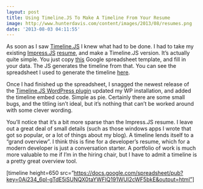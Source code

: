 ```yaml
---
layout: post
title: Using Timeline.JS To Make A Timeline From Your Resume
image: http://www.hunterdavis.com/content/images/2013/08/resumes.png
date: '2013-08-03 04:11:55'
---
```



As soon as I saw [Timeline.JS](http://timeline.verite.co/) I knew what had to be done. I had to take my existing [Impress.JS](http://bartaz.github.io/impress.js/) [resume](http://www.hunterdavis.com/resume/), and make a Timeline.JS version. It’s actually quite simple. You just copy [this](https://drive.google.com/previewtemplate?id=0AppSVxABhnltdEhzQjQ4MlpOaldjTmZLclQxQWFTOUE&mode=public) Google spreadsheet template, and fill in your data. The JS generates the timeline from that. You can see the spreadsheet I used to generate the timeline [here](https://docs.google.com/spreadsheet/pub?key=0Ai234_6pl-gTdE5iSUNQX0taYWFIQ191WUI2cWF5bkE&output=html).

Once I had finished up the spreadsheet, I snagged the newest release of the [Timeline.JS WordPress plugin](http://timeline.verite.co/) updated my WP installation, and added the timeline embed code. Simple as pie. Certainly there are some small bugs, and the titling isn’t ideal, but it’s nothing that can’t be worked around with some clever wording.

You’ll notice that it’s a bit more sparse than the Impress.JS resume. I leave out a great deal of small details (such as those windows apps I wrote that got so popular, or a lot of things about my blog). A timeline lends itself to a “grand overview”. I think this is fine for a developer’s resume, which for a modern developer is just a conversation starter. A portfolio of work is much more valuable to me if I’m in the hiring chair, but I have to admit a timeline is a pretty great overview tool.

[timeline height=650 src=”https://docs.google.com/spreadsheet/pub?key=0Ai234_6pl-gTdE5iSUNQX0taYWFIQ191WUI2cWF5bkE&output=html”]


